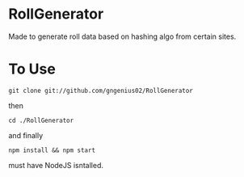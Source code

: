 # RollGenerator

Made to generate roll data based on hashing algo from certain sites.


# To Use

`git clone git://github.com/gngenius02/RollGenerator`

then

`cd ./RollGenerator`

and finally

`npm install && npm start`

must have NodeJS isntalled.

